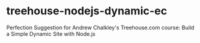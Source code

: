 # treehouse-nodejs-dynamic-ec
Perfection Suggestion for Andrew Chalkley's Treehouse.com course: Build a Simple Dynamic Site with Node.js
